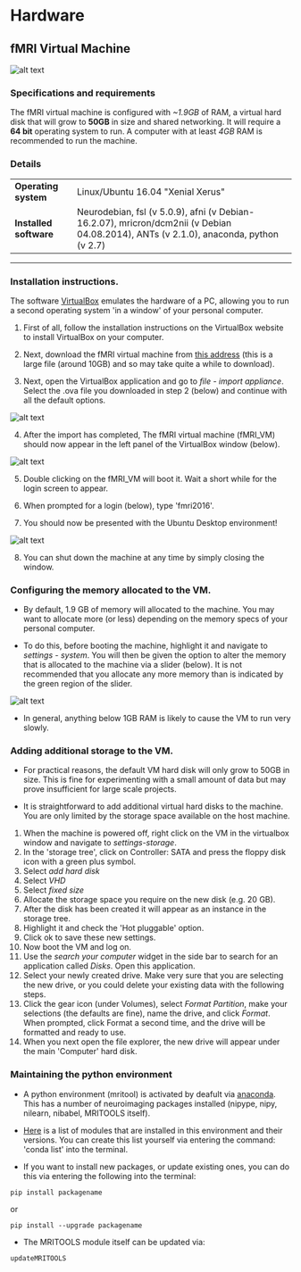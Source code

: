 # Hardware

## fMRI Virtual Machine

![alt text](https://i.imgbox.com/GgMktKyo.png "Title")

### Specifications and requirements
The fMRI virtual machine is configured with *~1.9GB* of RAM, a virtual hard disk that will grow to **50GB** in size and shared networking.
It will require a **64 bit** operating system to run. A computer with at least *4GB* RAM is recommended to run the machine.

### Details
| | | 
| --- | --- |
| **Operating system** | Linux/Ubuntu 16.04 "Xenial Xerus" |
| **Installed software** | Neurodebian, fsl (v 5.0.9), afni (v Debian-16.2.07), mricron/dcm2nii (v Debian 04.08.2014), ANTs (v 2.1.0), anaconda, python (v 2.7) |

***

### Installation instructions.

The software [VirtualBox](https://www.virtualbox.org/wiki/Downloads) emulates the hardware of a PC, allowing you to run a second operating system 'in a window' of your personal computer.  

1. First of all, follow the installation instructions on the VirtualBox website to install VirtualBox on your computer.

2. Next, download the fMRI virtual machine from [this address](https://drive.google.com/open?id=0B6MT4TSJ7f53UFN6UndmWFJSdGc) (this is a large file (around 10GB) and so may take quite a while to download).

3. Next, open the VirtualBox application and go to *file - import appliance*. Select the .ova file you downloaded in step 2 (below) and continue with all the default options.


![alt text](https://i.imgbox.com/OBhfqBwO.png "Title")


4. After the import has completed, The fMRI virtual machine (fMRI_VM) should now appear in the left panel of the VirtualBox window (below).


![alt text](https://i.imgbox.com/4EYLQeKN.png "Title")


5. Double clicking on the fMRI_VM will boot it. Wait a short while for the login screen to appear.

6. When prompted for a login (below), type 'fmri2016'.

7. You should now be presented with the Ubuntu Desktop environment!


![alt text](https://i.imgbox.com/tjKj9wg2.png "Title")


8. You can shut down the machine at any time by simply closing the window. 

### Configuring the memory allocated to the VM.

* By default, 1.9 GB of memory will allocated to the machine. You may want to allocate more (or less) depending on the memory specs of your personal computer. 

* To do this, before booting the machine, highlight it and navigate to *settings - system*. You will then be given the option to alter the memory that is allocated to the machine via a slider (below). It is not recommended that you allocate any more memory than is indicated by the green region of the slider.


![alt text](https://i.imgbox.com/VBmAJF9G.png "Title")


* In general, anything below 1GB RAM is likely to cause the VM to run very slowly.

### Adding additional storage to the VM.

* For practical reasons, the default VM hard disk will only grow to 50GB in size. This is fine for experimenting with a small amount of data but may prove insufficient for large scale projects.

* It is straightforward to add additional virtual hard disks to the machine. You are only limited by the storage space available on the host machine.

1. When the machine is powered off, right click on the VM in the virtualbox window and navigate to *settings-storage*.
2. In the 'storage tree', click on Controller: SATA and press the floppy disk icon with a green plus symbol.
3. Select *add hard disk*
4. Select *VHD*
5. Select *fixed size*
6. Allocate the storage space you require on the new disk (e.g. 20 GB).
7. After the disk has been created it will appear as an instance in the storage tree.
8. Highlight it and check the 'Hot pluggable' option.
9. Click ok to save these new settings.
10. Now boot the VM and log on. 
11. Use the *search your computer* widget in the side bar to search for an application called *Disks*. Open this application.
12. Select your newly created drive. Make very sure that you are selecting the new drive, or you could delete your existing data with the following steps. 
12. Click the gear icon (under Volumes), select *Format Partition*, make your selections (the defaults are fine), name the drive, and click *Format*. When prompted, click Format a second time, and the drive will be formatted and ready to use.
13. When you next open the file explorer, the new drive will appear under the main 'Computer' hard disk.


### Maintaining the python environment

* A python environment (mritool) is activated by deafult via [anaconda](https://www.continuum.io/downloads). This has a number of neuroimaging packages installed (nipype, nipy, nilearn, nibabel, MRITOOLS itself).

* [Here](https://drive.google.com/open?id=0B6MT4TSJ7f53cG4xRTNWV2hDRXM) is a list of modules that are installed in this environment and their versions. You can create this list yourself via entering the command: 'conda list' into the terminal.

* If you want to install new packages, or update existing ones, you can do this via entering the following into the terminal: 

```
pip install packagename
```

or 

```
pip install --upgrade packagename
```

* The MRITOOLS module itself can be updated via:

```
updateMRITOOLS
```





